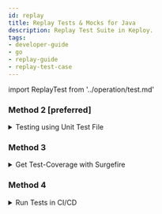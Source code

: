```yaml
---
id: replay
title: Replay Tests & Mocks for Java
description: Replay Test Suite in Keploy.
tags:
- developer-guide
- go
- replay-guide
- replay-test-case
---
```


import ReplayTest from '../operation/test.md'

<ReplayTest/>

### Method 2 [preferred]

<details><summary>
Testing using Unit Test File

</summary>

import JUnit from './integration-with-junit.md'

<JUnit/>

</details>

### Method 3

<details><summary>
Get Test-Coverage with Surgefire

</summary>

To get test coverage, in addition to above Method-2 follow below instructions

- Add maven-surefire-plugin to your _pom.xml_.
```xml
            <plugin>
                <groupId>org.apache.maven.plugins</groupId>
                <artifactId>maven-surefire-plugin</artifactId>
                <version>2.22.2</version>
                <configuration>

            <!-- <skipTests>true</skipTests> -->

                    <systemPropertyVariables>
                        <jacoco-agent.destfile>target/jacoco.exec
                        </jacoco-agent.destfile>
                    </systemPropertyVariables>
                </configuration>
            </plugin>
 ```

- Add Jacoco plugin to your _pom.xml_.
```xml
            <plugin>
               <groupId>org.jacoco</groupId>
               <artifactId>jacoco-maven-plugin</artifactId>
               <version>0.8.5</version>
               <executions>
                   <execution>
                       <id>prepare-agent</id>
                       <goals>
                           <goal>prepare-agent</goal>
                       </goals>
                   </execution>
                   <execution>
                       <id>report</id>
                       <phase>prepare-package</phase>
                       <goals>
                           <goal>report</goal>
                       </goals>
                   </execution>
                   <execution>
                       <id>post-unit-test</id>
                       <phase>test</phase>
                       <goals>
                           <goal>report</goal>
                       </goals>
                       <configuration>
                           <!-- Sets the path to the file which contains the execution data. -->

                           <dataFile>target/jacoco.exec</dataFile>
                           <!-- Sets the output directory for the code coverage report. -->
                           <outputDirectory>target/my-reports</outputDirectory>
                       </configuration>
                   </execution>
               </executions>
           </plugin>
  ```

- Run your tests using command : `mvn test`.

</details>


### Method 4

<details><summary>
Run Tests in CI/CD 

</summary>

After following METHOD 2 above ^, Keploy will be integrated to `junit`.
If you already have `junit` no changes are required in the CI/CD pipeline.

</details>